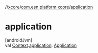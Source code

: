 //[xcore](../../index.md)/[com.esn.platform.xcore](index.md)/[application](application.md)

# application

[androidJvm]\
val [Context](https://developer.android.com/reference/kotlin/android/content/Context.html).[application](application.md): [Application](https://developer.android.com/reference/kotlin/android/app/Application.html)
